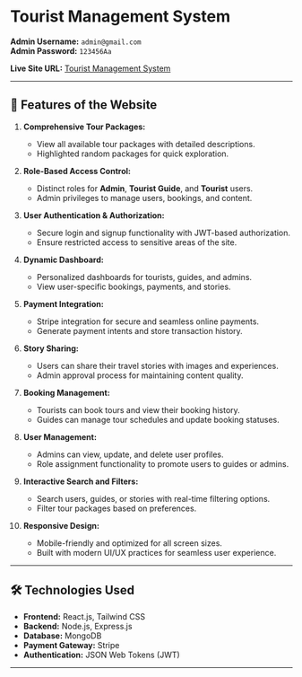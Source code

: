 # Tourist Management System  

**Admin Username:** `admin@gmail.com`  
**Admin Password:** `123456Aa`  

**Live Site URL:** [Tourist Management System](https://tourist-management-385fe.web.app/)  

---

## 🌟 Features of the Website  

1. **Comprehensive Tour Packages:**  
   - View all available tour packages with detailed descriptions.  
   - Highlighted random packages for quick exploration.  

2. **Role-Based Access Control:**  
   - Distinct roles for **Admin**, **Tourist Guide**, and **Tourist** users.  
   - Admin privileges to manage users, bookings, and content.  

3. **User Authentication & Authorization:**  
   - Secure login and signup functionality with JWT-based authorization.  
   - Ensure restricted access to sensitive areas of the site.  

4. **Dynamic Dashboard:**  
   - Personalized dashboards for tourists, guides, and admins.  
   - View user-specific bookings, payments, and stories.  

5. **Payment Integration:**  
   - Stripe integration for secure and seamless online payments.  
   - Generate payment intents and store transaction history.  

6. **Story Sharing:**  
   - Users can share their travel stories with images and experiences.  
   - Admin approval process for maintaining content quality.  

7. **Booking Management:**  
   - Tourists can book tours and view their booking history.  
   - Guides can manage tour schedules and update booking statuses.  

8. **User Management:**  
   - Admins can view, update, and delete user profiles.  
   - Role assignment functionality to promote users to guides or admins.  

9. **Interactive Search and Filters:**  
   - Search users, guides, or stories with real-time filtering options.  
   - Filter tour packages based on preferences.  

10. **Responsive Design:**  
    - Mobile-friendly and optimized for all screen sizes.  
    - Built with modern UI/UX practices for seamless user experience.  

---

## 🛠️ Technologies Used  

- **Frontend:** React.js, Tailwind CSS  
- **Backend:** Node.js, Express.js  
- **Database:** MongoDB  
- **Payment Gateway:** Stripe  
- **Authentication:** JSON Web Tokens (JWT)  

---

